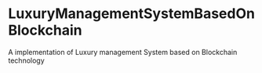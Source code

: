 # LuxuryManagementSystemBasedOnBlockchain
A implementation of Luxury management System based on Blockchain technology
